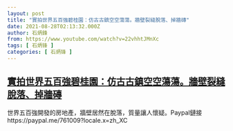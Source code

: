 ```yaml
---
layout: post
title: "實拍世界五百強碧桂園：仿古古鎮空空蕩蕩。牆壁裂縫脫落、掉牆磚"
date: 2021-08-28T02:13:32.000Z
author: 石炳鋒
from: https://www.youtube.com/watch?v=22vhhtJMnXc
tags: [ 石炳锋 ]
categories: [ 石炳锋 ]
---
```

<!--1630116812000-->
[實拍世界五百強碧桂園：仿古古鎮空空蕩蕩。牆壁裂縫脫落、掉牆磚](https://www.youtube.com/watch?v=22vhhtJMnXc)
------

<div>
世界五百強開發的房地產，牆壁居然在脫落，質量讓人懷疑。Paypal鏈接https://paypal.me/761009?locale.x=zh_XC
</div>
